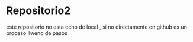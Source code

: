 # Repositorio2

este repositorio no esta echo de local , si no directamente en github
es un proceso llweno de pasos

